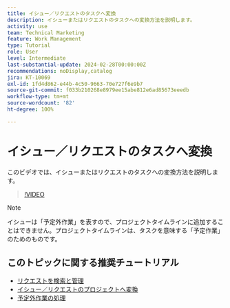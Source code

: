 ```yaml
---
title: イシュー／リクエストのタスクへ変換
description: イシューまたはリクエストのタスクへの変換方法を説明します。
activity: use
team: Technical Marketing
feature: Work Management
type: Tutorial
role: User
level: Intermediate
last-substantial-update: 2024-02-28T00:00:00Z
recommendations: noDisplay,catalog
jira: KT-10069
exl-id: 1fd4d862-e44b-4c50-9663-70e727f6e9b7
source-git-commit: f033b210268e8979ee15abe812e6ad85673eeedb
workflow-type: tm+mt
source-wordcount: '82'
ht-degree: 100%

---
```


# イシュー／リクエストのタスクへ変換

このビデオでは、イシューまたはリクエストのタスクへの変換方法を説明します。

>[!VIDEO](https://video.tv.adobe.com/v/3427605/?quality=12&learn=on)

>[!NOTE]
>
>イシューは「予定外作業」を表すので、プロジェクトタイムラインに追加することはできません。プロジェクトタイムラインは、タスクを意味する「予定作業」のためのものです。

## このトピックに関する推奨チュートリアル

* [リクエストを検索と管理](/help/manage-work/issues-requests/find-requests.md)
* [イシュー／リクエストのプロジェクトへ変換](/help/manage-work/issues-requests/create-a-project-from-a-request.md)
* [予定外作業の処理](/help/manage-work/issues-requests/handle-unplanned-work.md)

